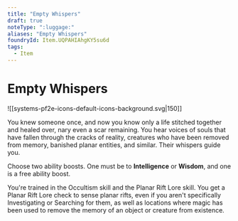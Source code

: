 ```yaml
---
title: "Empty Whispers"
draft: true
noteType: ":luggage:"
aliases: "Empty Whispers"
foundryId: Item.UQPAHIAhgKY5su6d
tags:
  - Item
---
```


# Empty Whispers
![[systems-pf2e-icons-default-icons-background.svg|150]]

You knew someone once, and now you know only a life stitched together and healed over, nary even a scar remaining. You hear voices of souls that have fallen through the cracks of reality, creatures who have been removed from memory, banished planar entities, and similar. Their whispers guide you.

Choose two ability boosts. One must be to **Intelligence** or **Wisdom**, and one is a free ability boost.

You're trained in the Occultism skill and the Planar Rift Lore skill. You get a Planar Rift Lore check to sense planar rifts, even if you aren't specifically Investigating or Searching for them, as well as locations where magic has been used to remove the memory of an object or creature from existence.
